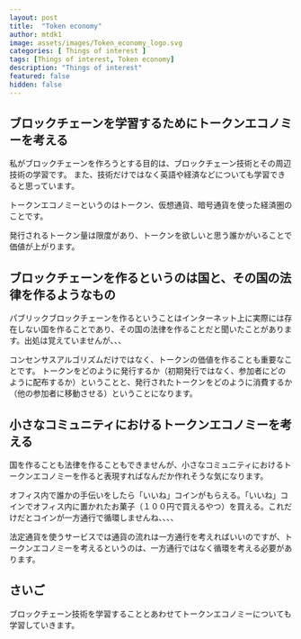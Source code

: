 ```yaml
---
layout: post
title:  "Token economy"
author: mtdk1
image: assets/images/Token_economy_logo.svg
categories: [ Things of interest ]
tags: [Things of interest, Token economy]
description: "Things of interest"
featured: false
hidden: false
---
```


## ブロックチェーンを学習するためにトークンエコノミーを考える

私がブロックチェーンを作ろうとする目的は、ブロックチェーン技術とその周辺技術の学習です。
また、技術だけではなく英語や経済などについても学習できると思っています。

トークンエコノミーというのはトークン、仮想通貨、暗号通貨を使った経済圏のことです。

発行されるトークン量は限度があり、トークンを欲しいと思う誰かがいることで価値が上がります。

## ブロックチェーンを作るというのは国と、その国の法律を作るようなもの

パブリックブロックチェーンを作るということはインターネット上に実際には存在しない国を作ることであり、その国の法律を作ることだと聞いたことがあります。出処は覚えていませんが、、、

コンセンサスアルゴリズムだけではなく、トークンの価値を作ることも重要なことです。
トークンをどのように発行するか（初期発行ではなく、参加者にどのように配布するか）ということと、発行されたトークンをどのように消費するか（他の参加者に移動させる）ということになります。

## 小さなコミュニティにおけるトークンエコノミーを考える

国を作ることも法律を作ることもできませんが、小さなコミュニティにおけるトークンエコノミーを作ると表現すればなんだか作れそうな気になります。

オフィス内で誰かの手伝いをしたら「いいね」コインがもらえる。「いいね」コインでオフィス内に置かれたお菓子（１００円で買えるやつ）を買える。これだけだとコインが一方通行で循環しませんね、、、、

法定通貨を使うサービスでは通貨の流れは一方通行を考えればいいのですが、トークンエコノミーを考えるというのは、一方通行ではなく循環を考える必要があります。

## さいご

ブロックチェーン技術を学習することとあわせてトークンエコノミーについても学習していきます。